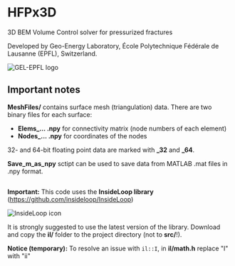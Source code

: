 # HFPx3D
3D BEM
Volume Control solver for pressurized fractures

Developed by Geo-Energy Laboratory, École Polytechnique Fédérale de Lausanne
(EPFL),
Switzerland.

![GEL-EPFL logo](http://gel.epfl.ch/files/content/sites/gel/files/Pictures/LOGOGEL-final-right-01.png)

## Important notes

**MeshFiles/** contains surface mesh (triangulation) data.
There are two binary files for each surface:
- **Elems_... .npy** for connectivity matrix (node numbers of each element)
- **Nodes_... .npy** for coordinates of the nodes

32- and 64-bit floating point data are marked with **_32** and **_64**.

**Save_m_as_npy** sctipt can be used to save data from MATLAB .mat files in
.npy format.
##
**Important:** This code uses the **InsideLoop library** (https://github.com/insideloop/InsideLoop)

![InsideLoop icon](http://www.insideloop.io/wp-content/uploads/2014/09/inside-loop-logo-front.png)

It is strongly suggested to use the latest version of the library. Download
and copy the **il/** folder to the project directory (not to **src/**!).

**Notice (temporary):** To resolve an issue with `il::I`, in **il/math.h** replace "I" with "ii"
